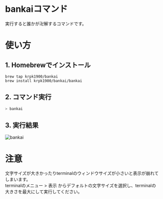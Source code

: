 # bankaiコマンド

実行すると誰かが卍解するコマンドです。

# 使い方
## 1. Homebrewでインストール
```
brew tap krpk1900/bankai
brew install krpk1900/bankai/bankai
```

## 2. コマンド実行
```zsh
> bankai
```

## 3. 実行結果
![bankai](https://user-images.githubusercontent.com/72296262/147408044-8898267b-f1b0-4027-97fd-435fed48579b.gif)

# 注意
文字サイズが大きかったりterminalのウィンドウサイズが小さいと表示が崩れてしまいます。  
terminalのメニュー > 表示 からデフォルトの文字サイズを選択し、terminalの大きさを最大にして実行してください。

